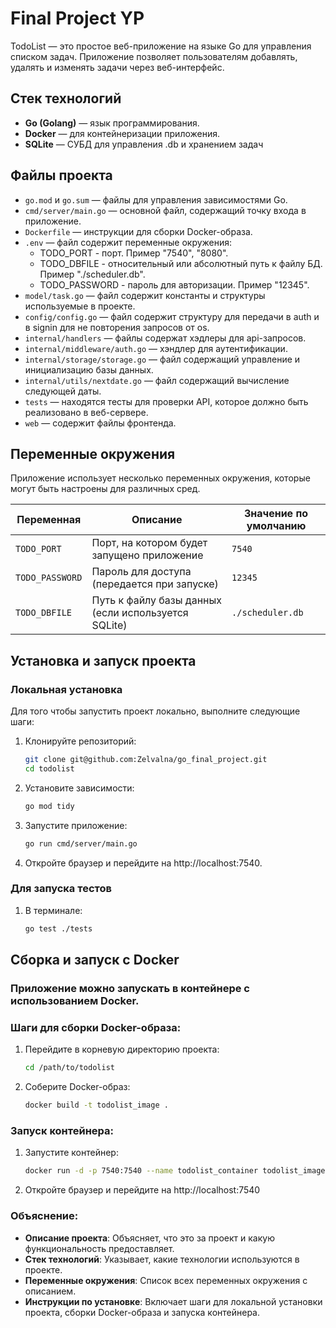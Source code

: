 # Final Project YP

TodoList — это простое веб-приложение на языке Go для управления списком задач. 
Приложение позволяет пользователям добавлять, удалять и изменять задачи через веб-интерфейс.

## Стек технологий
- **Go (Golang)** — язык программирования.
- **Docker** — для контейнеризации приложения.
- **SQLite** — СУБД для управления .db и хранением задач

## Файлы проекта
- `go.mod` и `go.sum` — файлы для управления зависимостями Go.
- `cmd/server/main.go` — основной файл, содержащий точку входа в приложение.
- `Dockerfile` — инструкции для сборки Docker-образа.
- `.env` — файл содержит переменные окружения: 
  - TODO_PORT - порт. Пример "7540", "8080".
  - TODO_DBFILE - относительный или абсолютный путь к файлу БД. Пример "./scheduler.db".
  - TODO_PASSWORD - пароль для авторизации. Пример "12345".
- `model/task.go` — файл содержит константы и структуры используемые в проекте.
- `config/config.go` — файл содержит структуру для передачи в auth и в signin для не повторения запросов от os.
- `internal/handlers` — файлы содержат хэдлеры для api-запросов.
- `internal/middleware/auth.go` — хэндлер для аутентификации.
- `internal/storage/storage.go` — файл содержащий управление и инициализацию базы данных.
- `internal/utils/nextdate.go` — файл содержащий вычисление следующей даты.
- `tests` — находятся тесты для проверки API, которое должно быть реализовано в веб-сервере.
- `web` — содержит файлы фронтенда.



## Переменные окружения
Приложение использует несколько переменных окружения, которые могут быть настроены для различных сред.

| Переменная     | Описание                                        | Значение по умолчанию  |
|----------------|-------------------------------------------------|------------------------|
| `TODO_PORT`    | Порт, на котором будет запущено приложение       | `7540`                 |
| `TODO_PASSWORD`| Пароль для доступа (передается при запуске)      | `12345`                |
| `TODO_DBFILE`  | Путь к файлу базы данных (если используется SQLite) | `./scheduler.db`        |

## Установка и запуск проекта

### Локальная установка

Для того чтобы запустить проект локально, выполните следующие шаги:

1. Клонируйте репозиторий:
   ```bash
   git clone git@github.com:Zelvalna/go_final_project.git
   cd todolist
2. Установите зависимости: 
   ```bash
   go mod tidy
3. Запустите приложение:
   ```bash
   go run cmd/server/main.go
4. Откройте браузер и перейдите на http://localhost:7540.
### Для запуска тестов

1. В терминале:
   ```bash
   go test ./tests

## Сборка и запуск с Docker
### Приложение можно запускать в контейнере с использованием Docker.

### Шаги для сборки Docker-образа:
1. Перейдите в корневую директорию проекта: 
   ```bash 
   cd /path/to/todolist
2. Соберите Docker-образ:
   ```bash
   docker build -t todolist_image .


### Запуск контейнера:
1. Запустите контейнер:
   ```bash
   docker run -d -p 7540:7540 --name todolist_container todolist_image
2. Откройте браузер и перейдите на http://localhost:7540


### Объяснение:

- **Описание проекта**: Объясняет, что это за проект и какую функциональность предоставляет.
- **Стек технологий**: Указывает, какие технологии используются в проекте.
- **Переменные окружения**: Список всех переменных окружения с описанием.
- **Инструкции по установке**: Включает шаги для локальной установки проекта, сборки Docker-образа и запуска контейнера.
